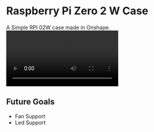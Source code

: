 # Raspberry Pi Zero 2 W Case
A Simple RPI 02W case made in Onshape.
![Preview](https://raw.githubusercontent.com/Cherrytree56567/RPI-02W-Case/refs/heads/main/Render/preview.mp4)

## Future Goals
 - Fan Support
 - Led Support
